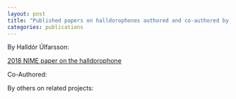 ```yaml
---
layout: post
title: "Published papers on halldorophones authored and co-authored by Halldór Úlfarsson"
categories: publications
---
```

By Halldór Úlfarsson:

[2018 NIME paper on the halldorophone](/master/assets/papers/Halldorophone_NIME_2018.pdf)

Co-Authored:

By others on related projects:
